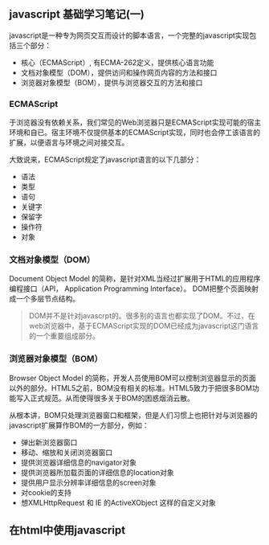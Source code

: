 ## javascript 基础学习笔记(一)

javascript是一种专为网页交互而设计的脚本语言，一个完整的javascript实现包括三个部分：
- 核心（ECMAScript）, 有ECMA-262定义，提供核心语言功能
- 文档对象模型（DOM），提供访问和操作网页内容的方法和接口
- 浏览器对象模型（BOM），提供与浏览器交互的方法和接口

### ECMAScript

于浏览器没有依赖关系，我们常见的Web浏览器只是ECMAScript实现可能的宿主环境和自已。宿主环境不仅提供基本的ECMAScript实现，同时也会停工该语言的扩展，以便语言与环境之间对接交互。

大致说来，ECMAScript规定了javascript语言的以下几部分：
- 语法
- 类型
- 语句
- 关键字
- 保留字
- 操作符
- 对象

### 文档对象模型（DOM）

Document Object Model 的简称，是针对XML当经过扩展用于HTML的应用程序编程接口（API， Application Programming Interface）。 DOM把整个页面映射成一个多层节点结构。

> DOM并不是针对javascrpt的。很多别的语言也都实现了DOM。不过，在web浏览器中，基于ECMAScript实现的DOM已经成为javascript这门语言的一个重要组成部分。

### 浏览器对象模型（BOM）

Browser Object Model 的简称，开发人员使用BOM可以控制浏览器显示的页面以外的部分。HTML5之前，BOM没有相关的标准。HTML5致力于把很多BOM功能写入正式规范。从而使得很多关于BOM的困惑烟消云散。

从根本讲，BOM只处理浏览器窗口和框架，但是人们习惯上也把针对与浏览器的javascript扩展算作BOM的一方部分，例如：
- 弹出新浏览器窗口
- 移动、缩放和关闭浏览器窗口
- 提供浏览器详细信息的navigator对象
- 提供浏览器所加载页面的详细信息的location对象
- 提供用户显示分辨率详细信息的screen对象
- 对cookie的支持
- 想XMLHttpRequest 和 IE 的ActiveXObject 这样的自定义对象

## 在html中使用javascript

### <script> 元素
script有两种使用方法：直接在页面中嵌入javascript代码和包含外部javascript文件

script元素的六个属性
- async：可选。表示应该立即下载脚本，但是不应妨碍页面的其他操作，比如下载其他资源或者等待加载其他脚本，只对外部脚本文件有效
- charset：可选。表示通过指定src属性至指定的代码的字符集。大多浏览器会忽略，因此这个属性很少用
- defer： 可选。表示脚本可以延迟到文档完全被解析和显示之后在执行。只对外部脚本有效。IE7及更早版本对嵌入脚本也支持。
- src: 可选。表示包含要执行代码的外部文件。
- type：可选。可以看成是language（已废弃）的替代属性。表示编写代码使用的是脚本语言的内容类型（也称为MIME类型）

## 基本概念

- 区分大小写，ECMAScript中的一切（变量、函数名和操作符）都区分大小写。
- ECMAScript的变量是松散类型的。所谓松散类型就是可以用来保存任何类型的数据。使用var操作符定义的变量将成为定义改变两的作用域中的局部变量。这个变量在函数退出后就会被销毁。
- typeof 操作符， 用来检测给定变量的数据类型，**需要注意的是它是一个操作符，不是函数**

| 操作数        | typeof             |
| ------------- |:------------------:|
| undefined     |'undefined'         |
| null          |**object**          |
| 布尔值        |boolean             |
| 数字          |number              |
| 字符串        |string              |
| 函数          |function            |
| 其他的常规值  |object              |
| 引擎创建的值  |可能返回任意的字符串|



### 基本数据类型
- Undefined 表示为初始化，需要注意的是包含undefind值的变量和上位定义的变量还是不一样的
- Nulll 从逻辑角度来看，null值表示一个空指针对象。 **typeof 检测返回 object**
> null返回的是一个object,所以判断一个value是不是一个对象应该按照一下条件
```
function isObject (value) {
  return ( value !== null 
    && (typeof value === 'object' 
    || typeof value === 'function'));
}
```
- Bollean 区分大小写，字面值只有：true和false。true、非空字符串、非零数字（包括无穷大）、任何对象都是true

值 |转换成BOOL值
----------------|----------------------------------
undefined | false
null | false
BOOL | 与输入值相同
数字 | 0，NaN 转换成false，其他的都为 true
字符串 | ' '转换成false，其他字符串都转换成true
对象 | 全为true

- Number 表示整数和浮点数，NaN是一个特殊的数值（NaN与任何值都不相等，包括自身）
> JavaScript 中所有的数字都只有一种类型，都被当做浮点数，JavaScript 内部会做优化，来区分浮点数组和整数。由于所有数字都是浮点数，所以这里就会有精度的问题。
```
0.1 + 0.2 ;  // 0.300000000000004

( 0.1 + 0.2 ) + 0.3;    // 0.6000000000001
0.1 + ( 0.2 + 0.3 );    // 0.6

(0.8+0.7+0.6+0.5) / 4   // 0.65
(0.6+0.7+0.8+0.5) / 4   // 0.6499999999999999

// 变换一个位置，加一个括号，都会影响精度。为了避免这个问题，建议还是转换成整数。

( 8 + 7 + 6 + 5) / 4 / 10 ;  // 0.65
( 6 + 8 + 5 + 7) / 4 / 10 ;  // 0.65

```

**如何判断一个数值为整数？**
```
// ES6
Number.isInteger(num);

// ES5
if (!Number.isInteger) {
  Number.isInteger = function(num) {
    return typeof num == "number" && num % 1 == 0;
  };
}
```

值 | 转换成Number值
------------|--------------------------------------------------------
undefined | NaN
null | 0
BOOL | false = 0，true = 1
数字 | 与原值相同
字符串 | 解析字符串中的数字（忽略开头和结尾的空格）；空字符转换成0。
对象 | 调用 ToPrimitive( value，number) 并转换成原始类型

- String ECMAScript中的字符串是不可变的，要更改某个变量保存的字符串，首先要销毁原来的字符串。然后在用另一个包含新值的字符串赋值给改该变量
  > string 及其包装对象 (Boxed Object) 是不可变 (immutable) 类型，因此不能改变它本身(modify in place)，所以 String 的所有方法都是返回一个新的字符串，而不会改变自身。

- Object 一组数据和功能的集合。Object的每个实例都具有下列属性和方法：
  - constructor：保留这用于常见当前对象的函数（构造函数）
  - hasOwnPropertyp(propertypname): 用于检测给定的属性在当前对象实例中是否存在
  - isPrototypeOf(object)：用于检测传入的对象是否是传入对象的原型
  - propertypIsEnumerable(propertypname)：用于检测给定的属性是否能够使用
  - toLocaleString()：返回对象的字符串。该字符串与执行环境的地区对应
  - toString()：返回对象的字符串
  - valueOf()：返回对象的字符串、数值、或布尔值，通常和toString方法的返回值相同
